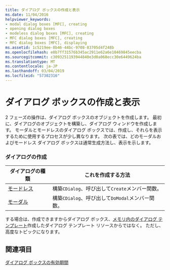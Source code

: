 ```yaml
---
title: ダイアログ ボックスの作成と表示
ms.date: 11/04/2016
helpviewer_keywords:
- modal dialog boxes [MFC], creating
- opening dialog boxes
- modeless dialog boxes [MFC], creating
- MFC dialog boxes [MFC], creating
- MFC dialog boxes [MFC], displaying
ms.assetid: 1c5219ee-8b46-44bc-9708-83705d4f248b
ms.openlocfilehash: e0b7ff31576b345ac2911e62a6e10469845eecba
ms.sourcegitcommit: c3093251193944840e3d0a068ecc30e6449624ba
ms.translationtype: MT
ms.contentlocale: ja-JP
ms.lasthandoff: 03/04/2019
ms.locfileid: "57302316"
---
```

# <a name="creating-and-displaying-dialog-boxes"></a>ダイアログ ボックスの作成と表示

2 フェーズの操作は、ダイアログ ボックスのオブジェクトを作成します。 最初に、ダイアログのオブジェクトを構築し、ダイアログ ウィンドウを作成します。 モーダルとモードレスのダイアログ ボックスでは、作成し、それらを表示するために使用するプロセスが少し異なります。 次の表では、どのモーダルおよびモードレス ダイアログ ボックスは通常生成方法し、表示を示します。

### <a name="dialog-creation"></a>ダイアログの作成

|ダイアログの種類|これを作成する方法|
|-----------------|----------------------|
|[モードレス](../mfc/creating-modeless-dialog-boxes.md)|構築`CDialog`、呼び出して`Create`メンバー関数。|
|[モーダル](../mfc/creating-modal-dialog-boxes.md)|構築`CDialog`、呼び出して`DoModal`メンバー関数。|

する場合は、作成できますからダイアログ ボックス、[メモリ内のダイアログ テンプレート](../mfc/using-a-dialog-template-in-memory.md)作成したダイアログ テンプレート リソースからではなく。 ただし、高度なトピックになります。

## <a name="see-also"></a>関連項目

[ダイアログ ボックスの有効期間](../mfc/life-cycle-of-a-dialog-box.md)
